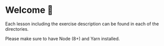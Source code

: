 # Welcome 👋

Each lesson including the exercise description can be found in each of the directories.

Please make sure to have Node (8+) and Yarn installed.
